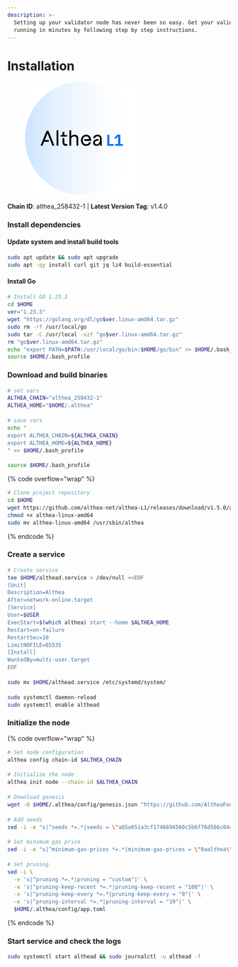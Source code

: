 ```yaml
---
description: >-
  Setting up your validator node has never been so easy. Get your validator
  running in minutes by following step by step instructions.
---
```


# Installation

<figure><img src="https://github.com/takeshi-val/Logo/raw/main/althea.png" alt=""><figcaption></figcaption></figure>

**Chain ID**: althea_258432-1 | **Latest Version Tag**: v1.4.0


### Install dependencies

#### Update system and install build tools

```bash
sudo apt update && sudo apt upgrade
sudo apt -qy install curl git jq lz4 build-essential
```

#### Install Go

```bash
# Install GO 1.23.3
cd $HOME
ver="1.23.3"
wget "https://golang.org/dl/go$ver.linux-amd64.tar.gz"
sudo rm -rf /usr/local/go
sudo tar -C /usr/local -xzf "go$ver.linux-amd64.tar.gz"
rm "go$ver.linux-amd64.tar.gz"
echo "export PATH=$PATH:/usr/local/go/bin:$HOME/go/bin" >> $HOME/.bash_profile
source $HOME/.bash_profile
```

### Download and build binaries

```bash
# set vars
ALTHEA_CHAIN="althea_258432-1"
ALTHEA_HOME="$HOME/.althea"

# save vars
echo "
export ALTHEA_CHAIN=${ALTHEA_CHAIN}
export ALTHEA_HOME=${ALTHEA_HOME}
" >> $HOME/.bash_profile

source $HOME/.bash_profile
```

{% code overflow="wrap" %}
```bash
# Clone project repository
cd $HOME
wget https://github.com/althea-net/althea-L1/releases/download/v1.5.0/althea-linux-amd64
chmod +x althea-linux-amd64
sudo mv althea-linux-amd64 /usr/sbin/althea

```
{% endcode %}

### Create a service

```bash
# Create service
tee $HOME/althead.service > /dev/null <<EOF
[Unit]
Description=Althea
After=network-online.target
[Service]
User=$USER
ExecStart=$(which althea) start --home $ALTHEA_HOME
Restart=on-failure
RestartSec=10
LimitNOFILE=65535
[Install]
WantedBy=multi-user.target
EOF

sudo mv $HOME/althead.service /etc/systemd/system/

sudo systemctl daemon-reload
sudo systemctl enable althead
```

### Initialize the node

{% code overflow="wrap" %}
```bash
# Set node configuration
althea config chain-id $ALTHEA_CHAIN

# Initialize the node
althea init node --chain-id $ALTHEA_CHAIN

# Download genesis 
wget -O $HOME/.althea/config/genesis.json "https://github.com/AltheaFoundation/althea-L1-docs/blob/main/althea-l1-mainnet-genesis.json"

# Add seeds
sed -i -e "s|^seeds *=.*|seeds = \"a85a651a3cf1746694560c5b6f76d566c04ca581@althea-mainnet.rpc.takeshi.team:15259\"|" $HOME/.althea/config/config.toml

# Set minimum gas price
sed -i -e "s|^minimum-gas-prices *=.*|minimum-gas-prices = \"0aalthea\"|" $HOME/.althea/config/app.toml

# Set pruning
sed -i \
  -e 's|^pruning *=.*|pruning = "custom"|' \
  -e 's|^pruning-keep-recent *=.*|pruning-keep-recent = "100"|' \
  -e 's|^pruning-keep-every *=.*|pruning-keep-every = "0"|' \
  -e 's|^pruning-interval *=.*|pruning-interval = "19"|' \
  $HOME/.althea/config/app.toml

```
{% endcode %}

### Start service and check the logs

```bash
sudo systemctl start althead && sudo journalctl -u althead -f 
```

